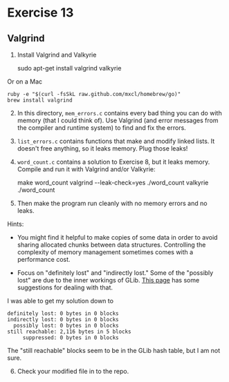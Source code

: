 # Exercise 13
## Valgrind


1) Install Valgrind and Valkyrie

    sudo apt-get install valgrind valkyrie

Or on a Mac

    ruby -e "$(curl -fsSkL raw.github.com/mxcl/homebrew/go)"
    brew install valgrind

2) In this directory, `mem_errors.c` contains every bad thing you can
do with memory (that I could think of).  Use Valgrind (and error
messages from the compiler and runtime system) to find and fix the
errors.

3) `list_errors.c` contains functions that make and modify linked lists.
It doesn't free anything, so it leaks memory.  Plug those
leaks!

4) `word_count.c` contains a solution to Exercise 8, but it leaks memory.
Compile and run it with Valgrind and/or Valkyrie:

    make word_count
    valgrind --leak-check=yes ./word_count
    valkyrie ./word_count

5) Then make the program run cleanly with no memory errors and no leaks.

Hints: 

* You might find it helpful to make copies of some data in order to
  avoid sharing allocated chunks between data structures.  Controlling
  the complexity of memory management sometimes comes with a
  performance cost.

* Focus on "definitely lost" and "indirectly lost."  Some of the
  "possibly lost" are due to the inner workings of GLib.  [This
  page](https://wiki.gnome.org/Valgrind) has some suggestions for
  dealing with that.

I was able to get my solution down to 

    definitely lost: 0 bytes in 0 blocks
    indirectly lost: 0 bytes in 0 blocks
      possibly lost: 0 bytes in 0 blocks
    still reachable: 2,116 bytes in 5 blocks
         suppressed: 0 bytes in 0 blocks

The "still reachable" blocks seem to be in the GLib hash table, but I
am not sure.

6) Check your modified file in to the repo.
